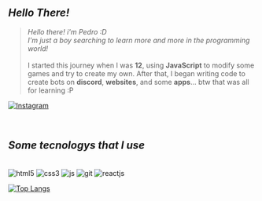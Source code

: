 
## *Hello There!*
>*Hello there! i'm Pedro :D <br>*
*I'm just a boy searching to learn more and more in the programming world!* <br><br>
I started this journey when I was **12**, using **JavaScript** to modify some games and try to create my own.
After that, I began writing code to create bots on **discord**, **websites**, and some **apps**... btw that was all for learning :P

[![Instagram](https://img.shields.io/badge/Instagram-E4405F?style=for-the-badge&logo=instagram&logoColor=white)](https://www.instagram.com/opedrokk/)

<br>

## *Some tecnologys that I use*

<div style="display: inline-block"><br/>
    <img align="center" alt="html5" src="https://img.shields.io/badge/HTML5-E34F26.svg?style=for-the-badge&logo=HTML5&logoColor=white">
    <img align="center" alt="css3" src="https://img.shields.io/badge/CSS3-1572B6.svg?style=for-the-badge&logo=CSS3&logoColor=white"/>
    <img align="center" alt="js" src="https://img.shields.io/badge/JavaScript-F7DF1E.svg?style=for-the-badge&logo=JavaScript&logoColor=black"/>
    <img align="center" alt="git" src="https://img.shields.io/badge/GIT-E44C30?style=for-the-badge&logo=git&logoColor=white"/>
    <img align="center" alt="reactjs" src="https://img.shields.io/badge/React-20232A?style=for-the-badge&logo=react&logoColor=61DAFB"/>
</div>

<br>

[![Top Langs](https://github-readme-stats.vercel.app/api/top-langs/?username=oPedroKK&layout=donut)](https://github.com/oPedroKK/github-readme-stats)
